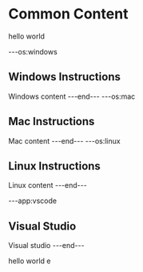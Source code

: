 # Common Content
hello world


---os:windows
## Windows Instructions
Windows content
---end---
---os:mac
## Mac Instructions
Mac content
---end---
---os:linux
## Linux Instructions
Linux content
---end---

---app:vscode
## Visual Studio
Visual studio
---end---

hello world
e